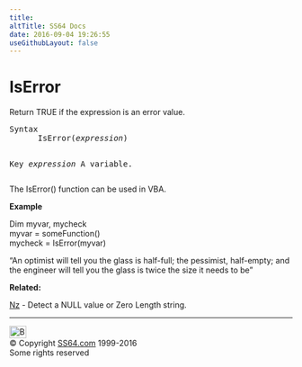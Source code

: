 ```yaml
---
title:
altTitle: SS64 Docs
date: 2016-09-04 19:26:55
useGithubLayout: false
---
```

<!-- #BeginLibraryItem "/Library/head_access.lbi" --><!-- #EndLibraryItem --><h1>IsError</h1>
<p>  Return  TRUE if the expression is an error value.</p>
<pre>Syntax
      IsError(<i>expression</i>)

Key
   <i>expression</i>    A variable.</pre>
<p>The IsError() function can be used in VBA.</p>
<p><b>Example</b></p>
<p><span class="code">Dim myvar, mycheck <br>
</span><span class="code">myvar = someFunction()<br>
mycheck = IsError(myvar)</span></p>
<p class="quote">“An optimist will tell you the glass is half-full; the pessimist, half-empty; and the engineer will tell you the glass is twice the size it needs to be”</p>
<p><b>Related:</b></p>
<p><a href="nz.html">Nz</a> - Detect a NULL value or Zero Length string.</p><!-- #BeginLibraryItem "/Library/foot_access.lbi" --><p>
<!-- access -->

<hr>
<div id="bl" class="footer"><a href="iserror.html#"><img src="../images/top.png" width="30" height="22" alt="Back to the Top"></a></div>
<div id="br" class="footer, tagline">© Copyright <a href="../index.html">SS64.com</a> 1999-2016<br>
Some rights reserved</div><!-- #EndLibraryItem -->

